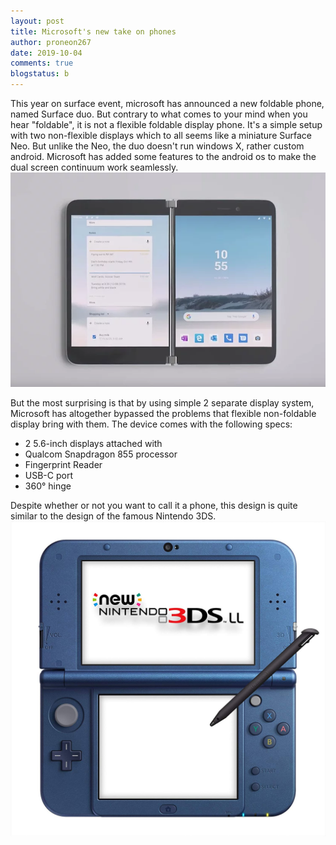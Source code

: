 ```yaml
---
layout: post
title: Microsoft's new take on phones
author: proneon267
date: 2019-10-04
comments: true
blogstatus: b
---
```

This year on surface event, microsoft has announced a new foldable phone, named Surface duo. But contrary to what comes to your
mind when you hear "foldable", it is not a flexible foldable display phone. It's a simple setup with two non-flexible displays
which to all seems like a miniature Surface Neo. But unlike the Neo, the duo doesn't run windows X, rather custom android. Microsoft 
has added some features to the android os to make the dual screen continuum work seamlessly. 
![DUO](https://github.com/molpa/molpa.github.io/blob/master/images/2.webp)

But the most surprising is that by using simple 2 separate display system, Microsoft has altogether bypassed the problems that 
flexible non-foldable display bring with them. The device comes with the following specs:
* 2 5.6-inch displays attached with 
* Qualcom Snapdragon 855 processor
* Fingerprint Reader
* USB-C port
* 360° hinge 

Despite whether or not you want to call it a phone, this design is quite similar to
the design of the famous Nintendo 3DS.
![3DS](https://github.com/molpa/molpa.github.io/blob/master/images/1.jpg)

